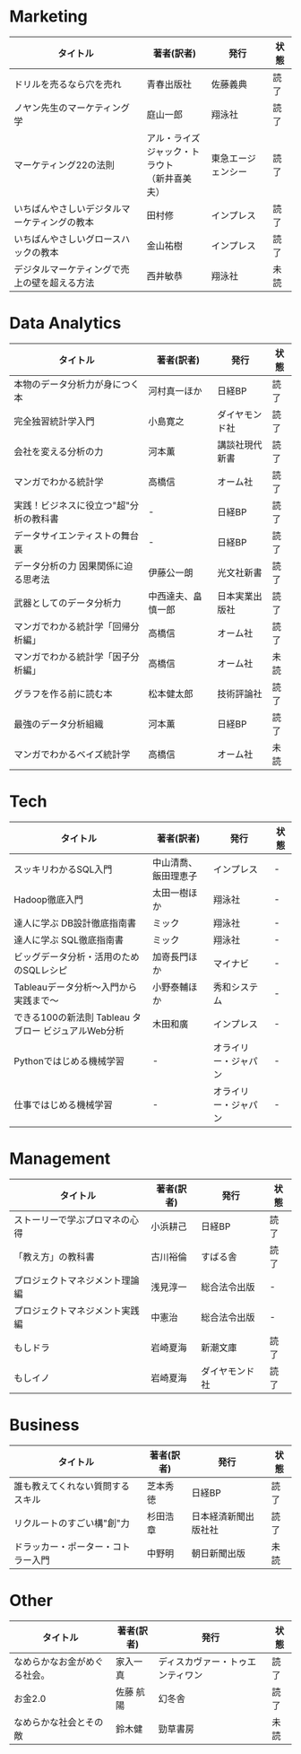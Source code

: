 # Marketing

タイトル | 著者(訳者) | 発行 | 状態
--|---|---|--
ドリルを売るなら穴を売れ | 青春出版社 | 佐藤義典 | 読了
ノヤン先生のマーケティング学 | 庭山一郎 | 翔泳社 | 読了
マーケティング22の法則 | アル・ライズ<br>ジャック・トラウト<br>（新井喜美夫） | 東急エージェンシー | 読了
いちばんやさしいデジタルマーケティングの教本 | 田村修 | インプレス | 読了
いちばんやさしいグロースハックの教本 | 金山祐樹 | インプレス | 読了
デジタルマーケティングで売上の壁を超える方法 | 西井敏恭 | 翔泳社 | 未読

# Data Analytics

タイトル | 著者(訳者) | 発行 | 状態
--|---|---|--
本物のデータ分析力が身につく本 | 河村真一ほか | 日経BP | 読了
完全独習統計学入門 | 小島寛之 | ダイヤモンド社 | 読了
会社を変える分析の力 | 河本薫 | 講談社現代新書 | 読了
マンガでわかる統計学 | 高橋信 | オーム社 | 読了
実践！ビジネスに役立つ"超"分析の教科書 | - | 日経BP | 読了
データサイエンティストの舞台裏 | - | 日経BP | 読了
データ分析の力 因果関係に迫る思考法 | 伊藤公一朗 | 光文社新書 | 読了
武器としてのデータ分析力 | 中西達夫、畠慎一郎 | 日本実業出版社 | 読了
マンガでわかる統計学「回帰分析編」 | 高橋信 | オーム社 | 読了
マンガでわかる統計学「因子分析編」 | 高橋信 | オーム社 | 未読
グラフを作る前に読む本 | 松本健太郎 | 技術評論社 | 読了
最強のデータ分析組織 | 河本薫 | 日経BP | 読了
マンガでわかるベイズ統計学 | 高橋信 | オーム社 | 未読

# Tech

タイトル | 著者(訳者) | 発行 | 状態
--|---|---|--
スッキリわかるSQL入門 | 中山清喬、飯田理恵子 | インプレス | -
Hadoop徹底入門 | 太田一樹ほか | 翔泳社 | -
達人に学ぶ DB設計徹底指南書 | ミック | 翔泳社 | -
達人に学ぶ SQL徹底指南書 | ミック | 翔泳社 | -
ビッグデータ分析・活用のためのSQLレシピ | 加嵜長門ほか | マイナビ | -
Tableauデータ分析〜入門から実践まで〜 | 小野泰輔ほか | 秀和システム | -
できる100の新法則 Tableau タブロー ビジュアルWeb分析 | 木田和廣 | インプレス | -
Pythonではじめる機械学習 | - | オライリー・ジャパン | -
仕事ではじめる機械学習 | - | オライリー・ジャパン | -

# Management

タイトル | 著者(訳者) | 発行 | 状態
--|---|---|--
ストーリーで学ぶプロマネの心得 | 小浜耕己 | 日経BP | 読了
「教え方」の教科書 | 古川裕倫 | すばる舎 | 読了
プロジェクトマネジメント理論編 | 浅見淳一 | 総合法令出版 | -
プロジェクトマネジメント実践編 | 中憲治 | 総合法令出版 | -
もしドラ | 岩崎夏海 | 新潮文庫 | 読了
もしイノ | 岩崎夏海 | ダイヤモンド社 | 読了

# Business

タイトル | 著者(訳者) | 発行 | 状態
--|---|---|--
誰も教えてくれない質問するスキル | 芝本秀徳 | 日経BP | 読了
リクルートのすごい構"創"力 | 杉田浩章 | 日本経済新聞出版社社 | 読了
ドラッカー・ポーター・コトラー入門 | 中野明 | 朝日新聞出版 | 未読

# Other
タイトル | 著者(訳者) | 発行 | 状態
--|---|---|--
なめらかなお金がめぐる社会。 | 家入一真 | ディスカヴァー・トゥエンティワン | 読了
お金2.0 | 佐藤 航陽 | 幻冬舎 | 読了
なめらかな社会とその敵 | 鈴木健 | 勁草書房 | 未読
